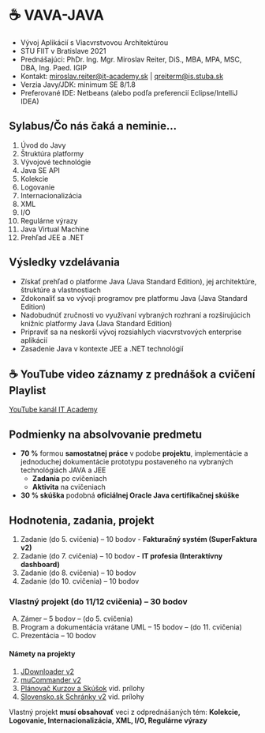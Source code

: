 # ☕ VAVA-JAVA

* Vývoj Aplikácií s Viacvrstvovou Architektúrou
* STU FIIT v Bratislave 2021
* Prednášajúci: PhDr. Ing. Mgr. Miroslav Reiter, DiS., MBA, MPA, MSC, DBA, Ing. Paed. IGIP 
* Kontakt: miroslav.reiter@it-academy.sk | qreiterm@is.stuba.sk
* Verzia Javy/JDK: minimum SE 8/1.8
* Preferované IDE: Netbeans (alebo podľa preferencií Eclipse/IntelliJ IDEA)

## Sylabus/Čo nás čaká a neminie...

1. Úvod do Javy
1. Štruktúra platformy
1. Vývojové technológie
1. Java SE API
1. Kolekcie
1. Logovanie
1. Internacionalizácia
1. XML
1. I/O
1. Regulárne výrazy
1. Java Virtual Machine
1. Prehľad JEE a .NET

## Výsledky vzdelávania
* Získať prehľad o platforme Java (Java Standard Edition), jej architektúre, štruktúre a vlastnostiach
* Zdokonaliť sa vo vývoji programov pre platformu Java (Java Standard Edition)
* Nadobudnúť zručnosti vo využívaní vybraných rozhraní a rozširujúcich knižníc platformy Java (Java Standard Edition)
* Pripraviť sa na neskorší vývoj rozsiahlych viacvrstvových enterprise aplikácií
* Zasadenie Java v kontexte JEE a .NET technológií

## ☕ YouTube video záznamy z prednášok a cvičení Playlist
[YouTube kanál IT Academy](https://www.youtube.com/watch?v=0aV5g2rQCl8&list=PLIu_ZdHo7Pk8VkVfUW06vbZGtzxF9GR24)

## Podmienky na absolvovanie predmetu
* **70 %** formou **samostatnej práce** v podobe **projektu**, implementácie a jednoduchej dokumentácie prototypu postaveného na vybraných technológiách JAVA a JEE 
  * **Zadania** po cvičeniach
  * **Aktivita** na cvičeniach
* **30 % skúška** podobná **oficiálnej Oracle Java certifikačnej skúške**

## Hodnotenia, zadania, projekt
1. Zadanie (do 5. cvičenia) – 10 bodov - **Fakturačný systém (SuperFaktura v2)**
1. Zadanie (do 7. cvičenia) – 10 bodov - **IT profesia (Interaktívny dashboard)**
1. Zadanie (do 8. cvičenia) – 10 bodov
1. Zadanie (do 10. cvičenia) – 10 bodov

### Vlastný projekt (do 11/12 cvičenia) – 30 bodov

<ol type="A">
  <li>Zámer – 5 bodov – (do 5. cvičenia)</li>
  <li>Program a dokumentácia vrátane UML – 15 bodov – (do 11. cvičenia) </li>
  <li>Prezentácia – 10 bodov</li>
</ol>

#### Námety na projekty
1. [JDownloader v2](https://jdownloader.org/)
1. [muCommander v2](https://www.mucommander.com/)
1. [Plánovač Kurzov a Skúšok](https://home.pearsonvue.com/) vid. prílohy
1. [Slovensko.sk Schránky v2](https://www.slovensko.sk/sk/titulna-stranka) vid. prílohy

Vlastný projekt **musí obsahovať** veci z odprednášaných tém: **Kolekcie, Logovanie, Internacionalizácia, XML, I/O, Regulárne výrazy**
